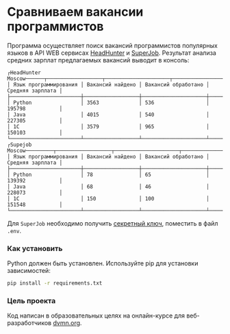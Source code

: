 # Сравниваем вакансии программистов
Программа осуществляет поиск вакансий программистов популярных языков в API WEB сервисах [HeadHunter](https://hh.ru/) и [SuperJob](https://superjob.ru/). Результат анализа средних зарплат предлагаемых вакансий выводит в консоль:
```
┌HeadHunter Moscow──────┬──────────────────┬─────────────────────┬──────────────────┐
│ Язык программирования │ Вакансий найдено │ Вакансий обработано │ Средняя зарплата │
├───────────────────────┼──────────────────┼─────────────────────┼──────────────────┤
│ Python                │ 3563             │ 536                 │ 195798           │
│ Java                  │ 4015             │ 540                 │ 227305           │
│ 1C                    │ 3579             │ 965                 │ 150103           │
└───────────────────────┴──────────────────┴─────────────────────┴──────────────────┘
┌Supejob Moscow─────────┬──────────────────┬─────────────────────┬──────────────────┐
│ Язык программирования │ Вакансий найдено │ Вакансий обработано │ Средняя зарплата │
├───────────────────────┼──────────────────┼─────────────────────┼──────────────────┤
│ Python                │ 78               │ 65                  │ 139392           │
│ Java                  │ 68               │ 46                  │ 228073           │
│ 1C                    │ 150              │ 100                 │ 151548           │
└───────────────────────┴──────────────────┴─────────────────────┴──────────────────┘
```
Для `SuperJob` необходимо получить [секретный ключ](https://api.superjob.ru/register), поместить в файл `.env`.

### Как установить

Python должен быть установлен.
Используйте pip для установки зависимостей:
```bash
pip install -r requirements.txt
```

### Цель проекта

Код написан в образовательных целях на онлайн-курсе для веб-разработчиков [dvmn.org](https://dvmn.org/).
